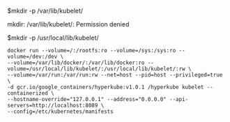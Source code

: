 $mkdir -p /var/lib/kubelet/

mkdir: /var/lib/kubelet/: Permission denied

$mkdir -p /usr/local/lib/kubelet/

```
docker run --volume=/:/rootfs:ro --volume=/sys:/sys:ro --volume=/dev:/dev \
--volume=/var/lib/docker/:/var/lib/docker:ro --volume=/usr/local/lib/kubelet/:/usr/local/lib/kubelet/:rw \
--volume=/var/run:/var/run:rw --net=host --pid=host --privileged=true \
-d gcr.io/google_containers/hyperkube:v1.0.1 /hyperkube kubelet --containerized \
--hostname-override="127.0.0.1" --address="0.0.0.0" --api-servers=http://localhost:8089 \
--config=/etc/kubernetes/manifests
```



